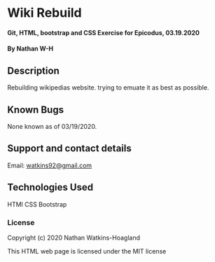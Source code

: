 # Wiki Rebuild

#### Git, HTML, bootstrap and CSS Exercise for Epicodus, 03.19.2020

#### By Nathan W-H

## Description

Rebuilding wikipedias website. trying to emuate it as best as possible.

## Known Bugs

None known as of 03/19/2020.

## Support and contact details

Email: watkins92@gmail.com

## Technologies Used

HTMl
CSS
Bootstrap

### License

Copyright (c) 2020 Nathan Watkins-Hoagland

This HTML web page is licensed under the MIT license
